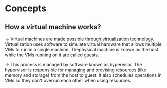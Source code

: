 # Concepts

## How a virtual machine works?

-> Virtual machines are made possible through virtualization technology. Virtualization uses software to simulate virtual hardware that allows multiple VMs to run in a single machine. Thephysical machine is known as the host while the VMs running on it are called guests.

-> This process is managed by software known as hypervisor. The hypervisor is responsible for managing and provising resources (like memory and storage) from the host to guest. It also schedules operations in VMs so they don't overrun each other when using resources.

